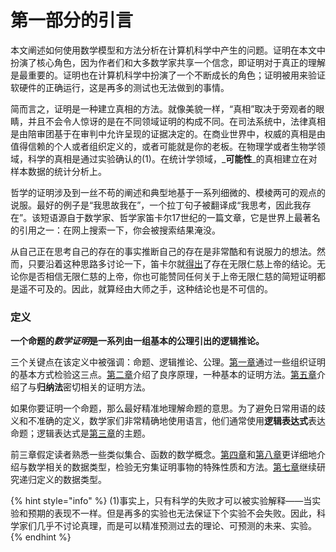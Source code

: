# 第一部分的引言

本文阐述如何使用数学模型和方法分析在计算机科学中产生的问题。证明在本文中扮演了核心角色，因为作者们和大多数学家共享一个信念，即证明对于真正的理解是最重要的。证明也在计算机科学中扮演了一个不断成长的角色；证明被用来验证软硬件的正确运行，这是再多的测试也无法做到的事情。

简而言之，证明是一种建立真相的方法。就像美貌一样，“真相”取决于旁观者的眼睛，并且不会令人惊讶的是在不同领域证明的构成不同。在司法系统中，法律真相是由陪审团基于在审判中允许呈现的证据决定的。在商业世界中，权威的真相是由值得信赖的个人或者组织定义的，或者可能就是你的老板。在物理学或者生物学领域，科学的真相是通过实验确认的(1)。在统计学领域，\_**可能性**\_的真相建立在对样本数据的统计分析上。

哲学的证明涉及到一丝不苟的阐述和典型地基于一系列细微的、模棱两可的观点的说服。最好的例子是“我思故我在”，一个拉丁句子被翻译成“我思考，因此我存在”。该短语源自于数学家、哲学家笛卡尔17世纪的一篇文章，它是世界上最著名的引用之一：在网上搜索一下，你会被搜索结果淹没。

从自己正在思考自己的存在的事实推断自己的存在是非常酷和有说服力的想法。然而，只要沿着这种思路多讨论一下，笛卡尔就[得出](http://www.btinternet.com/\~glynhughes/squashed/descartes.htm)了存在无限仁慈上帝的结论。无论你是否相信无限仁慈的上帝，你也可能赞同任何关于上帝无限仁慈的简短证明都是遥不可及的。因此，就算经由大师之手，这种结论也是不可信的。

### 定义

**一个命题的**_**数学证明**_**是一系列由一组基本的公理引出的逻辑推论。**

三个关键点在该定义中被强调：命题、逻辑推论、公理。[第一章](https://finit-xu.gitbook.io/mcs/i-proofs/1-what-is-a-proof)通过一些组织证明的基本方式检验这三点。[第二章](https://finit-xu.gitbook.io/msc20180606/proofs/2-the-well-ordering-principle)介绍了良序原理，一种基本的证明方法。[第五章](https://finit-xu.gitbook.io/msc20180606/proofs/5-induction)介绍了与**归纳法**密切相关的证明方法。

如果你要证明一个命题，那么最好精准地理解命题的意思。为了避免日常用语的歧义和不准确的定义，数学家们非常精确地使用语言，他们通常使用**逻辑表达式**表达命题；逻辑表达式是[第三章](https://finit-xu.gitbook.io/msc20180606/proofs/3-logical-formulas)的主题。

前三章假定读者熟悉一些类似集合、函数的数学概念。[第四章](https://finit-xu.gitbook.io/msc20180606/proofs/4-mathematical-data-types)和[第八章](https://finit-xu.gitbook.io/msc20180606/proofs/8-infinite-sets)更详细地介绍与数学相关的数据类型，检验无穷集证明事物的特殊性质和方法。[第七章](https://finit-xu.gitbook.io/mcs/i-proofs/7-recursive-data-types)继续研究递归定义的数据类型。

{% hint style="info" %}
(1)事实上，只有科学的失败才可以被实验解释——当实验和预期的表现不一样。但是再多的实验也无法保证下个实验不会失败。因此，科学家们几乎不讨论真理，而是可以精准预测过去的理论、可预测的未来、实验。
{% endhint %}
